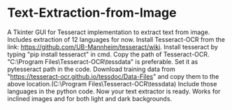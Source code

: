 # Text-Extraction-from-Image
A Tkinter GUI for Tesseract implementation to extract text from image. Includes extraction of 12 languages for now.
Install Tesseract-OCR from the link: https://github.com/UB-Mannheim/tesseract/wiki.
Install tesseract by typing "pip install tesseract" in cmd.
Copy the path of Tesseract-OCR. "C:\Program Files\Tesseract-OCR\tessdata" is preferable.
Set it as pytesseract path in the code.
Download training data from "https://tesseract-ocr.github.io/tessdoc/Data-Files" and copy them to the above location.(C:\Program Files\Tesseract-OCR\tessdata)
Include those languages in the python code. 
Now your text extractor is ready. Works for inclined images and for both light and dark backgrounds. 
